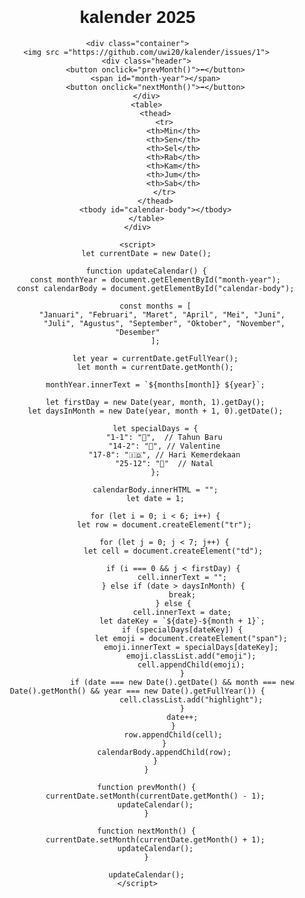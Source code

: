 # kalender 2025
                    
<html lang="id">
<head>
    <meta charset="UTF-8">
    <meta name="viewport" content="width=device-width, initial-scale=1.0">
    <title>Kalender Hewan Lucu</title>
    <style>
        body {
            font-family: 'Comic Sans MS', cursive, sans-serif;
            background:'https://github.com/uwi20/kalender/issues/1';
            background-size: cover;
            text-align: center;
            margin: 0;
            padding: 0;https:
        }
        .container {
            max-width: 400px;
            margin: 50px auto;
            padding: 20px;
            background: rgba(255, 255, 255, 0.8);
            border-radius: 15px;
            box-shadow: 5px 5px 15px rgba(0, 0, 0, 0.2);
            position: relative;
        }
        .header {
            display: flex;
            justify-content: space-between;
            align-items: center;
            font-size: 18px;
            font-weight: bold;
            margin-bottom: 10px;
        }
        button {
            background: #4da8da;
            color: white;
            border: none;
            padding: 5px 10px;
            border-radius: 5px;
            cursor: pointer;
            font-size: 16px;
        }
        button:hover {
            background: #3b8bbf;
        }
        table {
            width: 100%;
            border-collapse: collapse;
        }
        th, td {
            width: 14%;
            padding: 10px;
            text-align: center;
            font-size: 16px;
            border-radius: 10px;
        }
        th {
            background: #66c2ff;
            color: white;
        }
        td {
            background: #a3d5ff;
            cursor: pointer;
            position: relative;
        }
        td:hover {
            background: #87c0ff;
        }
        .highlight {
            background: #ffcc00 !important;
            color: #000;
            font-weight: bold;
        }
        .emoji {
            font-size: 20px;
            position: absolute;
            top: 5px;
            right: 5px;
        }
        .cute-character {
            width: 80px;
            height: 80px;
            position: absolute;
            top: -40px;
            right: -20px;
        }
    </style>
</head>
<body>

    <div class="container">
        <img src ="https://github.com/uwi20/kalender/issues/1">
        <div class="header">
            <button onclick="prevMonth()">⬅</button>
            <span id="month-year"></span>
            <button onclick="nextMonth()">➡</button>
        </div>
        <table>
            <thead>
                <tr>
                    <th>Min</th>
                    <th>Sen</th>
                    <th>Sel</th>
                    <th>Rab</th>
                    <th>Kam</th>
                    <th>Jum</th>
                    <th>Sab</th>
                </tr>
            </thead>
            <tbody id="calendar-body"></tbody>
        </table>
    </div>

    <script>
        let currentDate = new Date();

        function updateCalendar() {
            const monthYear = document.getElementById("month-year");
            const calendarBody = document.getElementById("calendar-body");

            const months = [
                "Januari", "Februari", "Maret", "April", "Mei", "Juni", 
                "Juli", "Agustus", "September", "Oktober", "November", "Desember"
            ];

            let year = currentDate.getFullYear();
            let month = currentDate.getMonth();

            monthYear.innerText = `${months[month]} ${year}`;

            let firstDay = new Date(year, month, 1).getDay();
            let daysInMonth = new Date(year, month + 1, 0).getDate();

            let specialDays = {
                "1-1": "🎉",  // Tahun Baru
                "14-2": "💖", // Valentine
                "17-8": "🇮🇩", // Hari Kemerdekaan
                "25-12": "🎄"  // Natal
            };

            calendarBody.innerHTML = "";
            let date = 1;

            for (let i = 0; i < 6; i++) {
                let row = document.createElement("tr");

                for (let j = 0; j < 7; j++) {
                    let cell = document.createElement("td");

                    if (i === 0 && j < firstDay) {
                        cell.innerText = "";
                    } else if (date > daysInMonth) {
                        break;
                    } else {
                        cell.innerText = date;
                        let dateKey = `${date}-${month + 1}`;
                        if (specialDays[dateKey]) {
                            let emoji = document.createElement("span");
                            emoji.innerText = specialDays[dateKey];
                            emoji.classList.add("emoji");
                            cell.appendChild(emoji);
                        }
                        if (date === new Date().getDate() && month === new Date().getMonth() && year === new Date().getFullYear()) {
                            cell.classList.add("highlight");
                        }
                        date++;
                    }
                    row.appendChild(cell);
                }
                calendarBody.appendChild(row);
            }
        }

        function prevMonth() {
            currentDate.setMonth(currentDate.getMonth() - 1);
            updateCalendar();
        }

        function nextMonth() {
            currentDate.setMonth(currentDate.getMonth() + 1);
            updateCalendar();
        }

        updateCalendar();
    </script>
